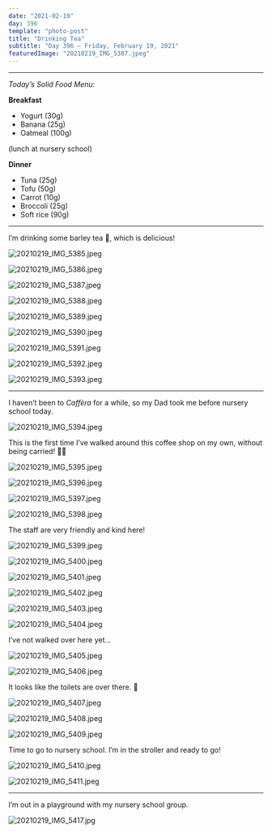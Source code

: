 ```yaml
---
date: "2021-02-19"
day: 396
template: "photo-post"
title: "Drinking Tea"
subtitle: "Day 396 – Friday, February 19, 2021"
featuredImage: "20210219_IMG_5387.jpeg"
---
```


<hr />

_Today’s Solid Food Menu:_

**Breakfast**

- Yogurt (30g)
- Banana (25g)
- Oatmeal (100g)

(lunch at nursery school)

**Dinner**

- Tuna (25g)
- Tofu (50g)
- Carrot (10g)
- Broccoli (25g)
- Soft rice (90g)

<hr />

I’m drinking some barley tea 🍵, which is delicious!

![20210219_IMG_5385.jpeg](20210219_IMG_5385.jpeg)

![20210219_IMG_5386.jpeg](20210219_IMG_5386.jpeg)

![20210219_IMG_5387.jpeg](20210219_IMG_5387.jpeg)

![20210219_IMG_5388.jpeg](20210219_IMG_5388.jpeg)

![20210219_IMG_5389.jpeg](20210219_IMG_5389.jpeg)

![20210219_IMG_5390.jpeg](20210219_IMG_5390.jpeg)

![20210219_IMG_5391.jpeg](20210219_IMG_5391.jpeg)

![20210219_IMG_5392.jpeg](20210219_IMG_5392.jpeg)

![20210219_IMG_5393.jpeg](20210219_IMG_5393.jpeg)

<hr />

I haven’t been to *Caffèra* for a while, so my Dad took me before nursery school today.

![20210219_IMG_5394.jpeg](20210219_IMG_5394.jpeg)

This is the first time I’ve walked around this coffee shop on my own, without being carried! 🚶‍♂️

![20210219_IMG_5395.jpeg](20210219_IMG_5395.jpeg)

![20210219_IMG_5396.jpeg](20210219_IMG_5396.jpeg)

![20210219_IMG_5397.jpeg](20210219_IMG_5397.jpeg)

![20210219_IMG_5398.jpeg](20210219_IMG_5398.jpeg)

The staff are very friendly and kind here!

![20210219_IMG_5399.jpeg](20210219_IMG_5399.jpeg)

![20210219_IMG_5400.jpeg](20210219_IMG_5400.jpeg)

![20210219_IMG_5401.jpeg](20210219_IMG_5401.jpeg)

![20210219_IMG_5402.jpeg](20210219_IMG_5402.jpeg)

![20210219_IMG_5403.jpeg](20210219_IMG_5403.jpeg)

![20210219_IMG_5404.jpeg](20210219_IMG_5404.jpeg)

I’ve not walked over here yet…

![20210219_IMG_5405.jpeg](20210219_IMG_5405.jpeg)

![20210219_IMG_5406.jpeg](20210219_IMG_5406.jpeg)

It looks like the toilets are over there. 🚽

![20210219_IMG_5407.jpeg](20210219_IMG_5407.jpeg)

![20210219_IMG_5408.jpeg](20210219_IMG_5408.jpeg)

![20210219_IMG_5409.jpeg](20210219_IMG_5409.jpeg)

Time to go to nursery school. I’m in the stroller and ready to go!

![20210219_IMG_5410.jpeg](20210219_IMG_5410.jpeg)

![20210219_IMG_5411.jpeg](20210219_IMG_5411.jpeg)

<hr />

I’m out in a playground with my nursery school group.

![20210219_IMG_5417.jpg](20210219_IMG_5417.jpg)
